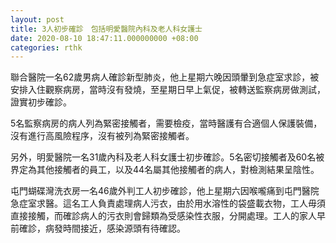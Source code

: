 ```yaml
---
layout: post
title: 3人初步確診　包括明愛醫院內科及老人科女護士
date: 2020-08-10 18:47:11.000000000 +08:00
categories: rthk
---
```


聯合醫院一名62歲男病人確診新型肺炎，他上星期六晚因頭暈到急症室求診，被安排入住觀察病房，當時沒有發燒，至星期日早上氣促，被轉送監察病房做測試，證實初步確診。

5名監察病房的病人列為緊密接觸者，需要檢疫，當時醫護有合適個人保護裝備，沒有進行高風險程序，沒有被列為緊密接觸者。

另外，明愛醫院一名31歲內科及老人科女護士初步確診。5名密切接觸者及60名被界定為其他接觸者的員工，以及44名屬其他接觸者的病人，對檢測結果呈陰性。

屯門蝴碟灣洗衣房一名46歲外判工人初步確診，他上星期六因喉嚨痛到屯門醫院急症室求醫。這名工人負責處理病人污衣，由於用水溶性的袋盛載衣物，工人毋須直接接觸，而確診病人的污衣則會歸類為受感染性衣服，分開處理。工人的家人早前確診，病發時間接近，感染源頭有待確認。
